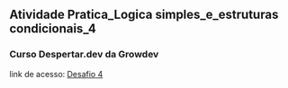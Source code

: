 ## Atividade Pratica_Logica simples_e_estruturas condicionais_4
### Curso Despertar.dev da Growdev
link de acesso: <a href="https://edsoncamarafilho.github.io/Atividade-Pratica_Logica-simples_e_estruturas-condicionais_4/" target="_blank">Desafio 4<a/> 
